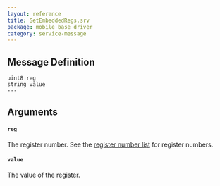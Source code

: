 ```yaml
---
layout: reference
title: SetEmbeddedRegs.srv
package: mobile_base_driver
category: service-message
---
```


## Message Definition
```
uint8 reg
string value
---
```

## Arguments
#### `reg`
The register number. See the
[register number list](/RegisterNumberList.html)
for register numbers.

#### `value`
The value of the register.

